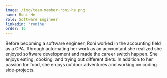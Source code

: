 ```yaml
---
image: /img/team-member-roni-he.png
name: Roni He 
role: Software Engineer 
linkedin: 'ronihe'
order: 16
---
```


Before becoming a software engineer, Roni worked in the accounting field as a CPA. Through automating her work as an accountant she realized she enjoyed software development and made the career switch happen. She enjoys eating, cooking, and trying out different diets. In addition to her passion for food, she enjoys outdoor adventures and working on coding side-projects.
